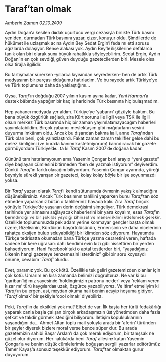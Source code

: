 # Taraf’tan olmak

*Amberin Zaman 02.10.2009*

<div class="taraf_structure_2col_1zq">
<div class="margen_n">



 <p>Aydın Doğan’a kesilen dudak uçurtucu vergi cezasıyla birlikte Türk basını yeniden, durmadan Türk basınını yazar, çizer, konuşur oldu. Şimdilerde de hükümet ile uzlaşmak adına Aydın Bey Sedat Ergin’i feda mı etti sorusu ağızlarda dolaşıyor. Bence alakası yok. Aydın Bey’le ilişkilerine defalarca tanık olan biri olarak şunu büyük rahatlıkla söyleyebilirim. Sedat Ergin, Aydın Doğan’ın en çok sevdiği, güven duyduğu gazetecilerden biri. Mesele olsa olsa tirajla ilgilidir. <br/><br/>Bu tartışmalar sürerken –yıllarca kıyısından seyrederken- ben de artık Türk medyasının bir parçası olduğumu hatırladım. Ve bu sayede artık Türkiye’ye ve Türk toplumuna daha da yaklaştığımı... <br/><br/>Oysa, <i>Taraf</i>’ın doğduğu 2007 yılının kasım ayına kadar, <i>Yeni Harman</i>’a destek bâbında yaptığım bir kaç iş haricinde Türk basınına hiç bulaşmadım. <br/><br/>Hep yabancı medyada yer aldım. Türkiye’ye ‘yabancı’ gözüyle baktım. Bu bana büyük özgürlük sağladı, zira Kürt sorunu ile ilgili veya TSK ile ilgili olsun merkez Türk basınında hiç bir zaman yayımlatamayacağım haberleri yayımlatabildim. Birçok yabancı meslektaşım gibi mağdurların sesini duyurma imkânım oldu. Ancak bu dışarıdan bakma hali, anne <i>Taraf</i>ından Türk olan beni, çok yalnızlaştırdı. Fakat zaman zaman teklifler gelse dahi bu melez kimliğimi (ve burada kanımı kastetmiyorum) barındıracak bir gazete görmüyordum Türkiye’de.. ta ki <i>Taraf</i> Kasım 2007’de doğana kadar. <br/><br/>Gününü tam hatırlamıyorum ama Yasemin Çongar beni arayıp “yeni gazete” diye başlayan cümlesini bitirmeden “ben de yazmak istiyorum” deyiverdim. Çünkü <i>Taraf</i>’ın farklı olacağını biliyordum. Yasemin Çongar ayarında, yüreği beyniyle sürekli yarışan bir gazeteci, kolay kolay böyle bir işe soyunmazdı yoksa. <br/><br/>Bir <i>Taraf</i> yazarı olarak <i>Taraf</i>’ı kendi sütunumda övmenin yakışık almadığını düşünebilirsiniz. Ancak Türk basınının tahlilini yaparken bunu <i>Taraf</i>’tan söz etmeden yaparsanız bütün o tahlilleriniz havada kalır. Zira <i>Taraf</i> birçok yönüyle Türkiye’de yaşanan derin değişimi simgeliyor. Türk demokrasi tarihinde yer almasını sağlayacak haberlerini bir yana koyalım, esas <i>Taraf</i>’ın barındırdığı ve bir şekilde yaydığı zihinsel ve manevi iklimi irdelemek gerekir. Özellikle toplumumuzda pek adam yerine konmayan gençler başta olmak üzere, Rizelisinin, Kürdünün başörtülüsünün, Ermenisinin ve daha nicelerinin rahatça oksijen bulup soluyabildiği bir iklimden söz ediyorum. Hayatımda Türkçe tedrisatta okumadan bana Türkçe yazma cesaretini veren, haftada sadece bir kere uğrasam dahi kendimi evin kızı gibi hissettiren bir yerden bahsediyorum. Hani Facebook’taki o aptal testlerden biri, “yaşadığınız ülkenin hangi gazeteye benzemesini isterdiniz” gibi bir soru koysaydı önüme, cevabım ‘<i>Taraf</i>’ olurdu. <br/><br/>Evet, paramız yok. Bu çok kötü. Özellikle tek geliri gazetemizden olanlar için çok kötü. Umarım en kısa zamanda belimizi doğrulturuz. Ne var ki bu ‘gariban’lığımız sayesinde ‘holdingimizin patronu ne der’ veya ‘reklam veren kızar mı’ türü kaygılardan uzak, özgürce yazabiliyoruz. Ve itiraf etmeliyim ki <i>Taraf</i>’ın bu ergen, asi, meydan okuma hali benim acayip hoşuma gidiyor. ‘<i>Taraf</i> olmak’ bir şekliyle ‘cool olmak’ diyebiliriz. <br/><br/>Peki, <i>Taraf</i>’ın da eksikleri yok mu? Elbet de var. İlk başta her türlü fedakârlığı yaparak canla başla çalışan birçok arkadaşımızın üst yönetimden daha fazla şefkat ve takdir görmek istediğini biliyorum. İletişim kopukluklarının yaşandığını da... Ahmet Altan toplu mail yoluyla arada bir ‘aferin’ türünden bir şeyler diyerek bizlere moral verse bence süper olur. Bu arada gazetemizin sahibi Başar Arslan’ı da çok merak ediyorum, bir tanışsak ne güzel olur diyorum. Her halükârda beni <i>Taraf</i> ailesine katan Yasemin Çongar’a ve benim düşük cümlelerimle boğuşan sevgili yazarlar editörümüz Tamer Kayaş’a sonsuz teşekkür ediyorum. <i>Taraf</i>’tan olmaktan gurur duyuyorum.</p>
<br/>
<br/>
<br/>



<br/>


<div id="taraf_not">
</div>

</div>


</div>
